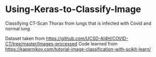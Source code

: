 # Using-Keras-to-Classify-Image
Classifying CT-Scan Thorax from lungs that is infected with Covid and normal lung

Dataset taken from https://github.com/UCSD-AI4H/COVID-CT/tree/master/Images-processed
Code learned from https://kapernikov.com/tutorial-image-classification-with-scikit-learn/
